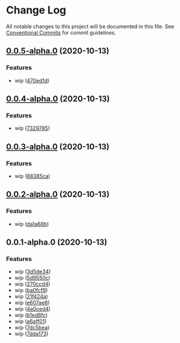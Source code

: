 # Change Log

All notable changes to this project will be documented in this file.
See [Conventional Commits](https://conventionalcommits.org) for commit guidelines.

## [0.0.5-alpha.0](https://github.com/stbui/one/compare/v0.0.4-alpha.0...v0.0.5-alpha.0) (2020-10-13)


### Features

* wip ([470ed1d](https://github.com/stbui/one/commit/470ed1d85d2b8256443683f2caa53f111a594728))





## [0.0.4-alpha.0](https://github.com/stbui/one/compare/v0.0.3-alpha.0...v0.0.4-alpha.0) (2020-10-13)


### Features

* wip ([7329785](https://github.com/stbui/one/commit/732978555692439fa881f231053941e05993ab52))





## [0.0.3-alpha.0](https://github.com/stbui/one/compare/v0.0.2-alpha.0...v0.0.3-alpha.0) (2020-10-13)


### Features

* wip ([88385ca](https://github.com/stbui/one/commit/88385ca4883f5046d815392d2a12632d0944d13a))





## [0.0.2-alpha.0](https://github.com/stbui/one/compare/v0.0.1-alpha.0...v0.0.2-alpha.0) (2020-10-13)


### Features

* wip ([da1a68b](https://github.com/stbui/one/commit/da1a68bf83e034906d6eeb882820373ea100641c))





## 0.0.1-alpha.0 (2020-10-13)


### Features

* wip ([3d5de34](https://github.com/stbui/one/commit/3d5de3494b571d0a577d2d3feee0012e8477fa01))
* wip ([5d9550c](https://github.com/stbui/one/commit/5d9550cdbe612210feb97181dc91477ed4a83c59))
* wip ([270ccd4](https://github.com/stbui/one/commit/270ccd431581f0e994ff15daeea60c21c01a0c48))
* wip ([ba0fcf9](https://github.com/stbui/one/commit/ba0fcf94e124777e34fbdcfcecc33fcf2aa7cc69))
* wip ([21f424a](https://github.com/stbui/one/commit/21f424a1e918d935faadae28f6f2619ea62cf627))
* wip ([e607ae8](https://github.com/stbui/one/commit/e607ae8a91256f687fa560a7d735692d6e9a0c36))
* wip ([4a0ced4](https://github.com/stbui/one/commit/4a0ced4a6b2e9fc218b430f6601b36f737f5de1f))
* wip ([b1ed6fc](https://github.com/stbui/one/commit/b1ed6fc589ff333719e6a117b79167a3831efcb7))
* wip ([a6aff01](https://github.com/stbui/one/commit/a6aff0125e0e9d6043bc3c2f69d785e0af4f8252))
* wip ([7dc5bea](https://github.com/stbui/one/commit/7dc5bead217211df1e78c90352d9f9e86927b728))
* wip ([7dda173](https://github.com/stbui/one/commit/7dda1737d84c6d1a9ef65a450acc899150cbaf43))
